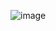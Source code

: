 ![image](https://github.com/alperak/linux-kernel-module-driver-examples/assets/55832382/dde84a26-a1a4-4925-a235-6297dcf933c3)

